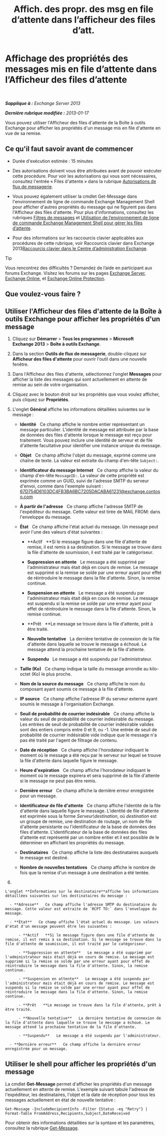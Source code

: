 ﻿---
title: 'Affich. des propr. des msg en file d’attente dans l’afficheur des files d’att.'
TOCTitle: Affichage des propriétés des messages mis en file d’attente dans l’Afficheur des files d’attente
ms:assetid: 9d15d8b8-e061-4288-9354-df58e282fb6b
ms:mtpsurl: https://technet.microsoft.com/fr-fr/library/Bb123934(v=EXCHG.150)
ms:contentKeyID: 50478880
ms.date: 05/23/2018
mtps_version: v=EXCHG.150
f1_keywords:
- Microsoft.Exchange.Management.Edge.SystemManager.MessagePropertyPage
ms.translationtype: MT
---

# Affichage des propriétés des messages mis en file d’attente dans l’Afficheur des files d’attente

 

_**Sapplique à :** Exchange Server 2013_

_**Dernière rubrique modifiée :** 2013-01-17_

Vous pouvez utiliser l'Afficheur des files d'attente de la Boîte à outils Exchange pour afficher les propriétés d'un message mis en file d'attente en vue de sa remise.

## Ce qu'il faut savoir avant de commencer

  - Durée d'exécution estimée : 15 minutes

  - Des autorisations doivent vous être attribuées avant de pouvoir exécuter cette procédure. Pour voir les autorisations qui vous sont nécessaires, consultez l'entrée « Files d'attente » dans la rubrique [Autorisations de flux de messagerie](mail-flow-permissions-exchange-2013-help.md).

  - Vous pouvez également utiliser la cmdlet Get-Message dans l'environnement de ligne de commande Exchange Management Shell pour afficher d'autres propriétés du message qui ne figurent pas dans l'Afficheur des files d'attente. Pour plus d'informations, consultez les rubriques [Filtres de messages](message-filters-exchange-2013-help.md) et [Utilisation de l’environnement de ligne de commande Exchange Management Shell pour gérer les files d’attente](use-the-exchange-management-shell-to-manage-queues-exchange-2013-help.md).

  - Pour des informations sur les raccourcis clavier applicables aux procédures de cette rubrique, voir Raccourcis clavier dans Exchange 2013[Raccourcis clavier dans le Centre d’administration Exchange](keyboard-shortcuts-in-the-exchange-admin-center-exchange-online-protection-help.md).

> [!TIP]
> Vous rencontrez des difficultés ? Demandez de l’aide en participant aux forums Exchange. Visitez les forums sur les pages <a href="https://go.microsoft.com/fwlink/p/?linkid=60612">Exchange Server</a>, <a href="https://go.microsoft.com/fwlink/p/?linkid=267542">Exchange Online</a>, et <a href="https://go.microsoft.com/fwlink/p/?linkid=285351">Exchange Online Protection</a>.


## Que voulez-vous faire ?

## Utiliser l'Afficheur des files d'attente de la Boîte à outils Exchange pour afficher les propriétés d'un message

1.  Cliquez sur **Démarrer** \> **Tous les programmes** \> **Microsoft Exchange 2013** \> **Boîte à outils Exchange**.

2.  Dans la section **Outils de flux de messagerie**, double-cliquez sur **Afficheur des files d'attente** pour ouvrir l'outil dans une nouvelle fenêtre.

3.  Dans l'Afficheur des files d'attente, sélectionnez l'onglet **Messages** pour afficher la liste des messages qui sont actuellement en attente de remise au sein de votre organisation.

4.  Cliquez avec le bouton droit sur les propriétés que vous voulez afficher, puis cliquez sur **Propriétés**.

5.  L'onglet **Général** affiche les informations détaillées suivantes sur le message :
    
      - **Identité**   Ce champ affiche le nombre entier représentant un message particulier. L'identité de message est attribuée par la base de données des files d'attente lorsque le message est reçu pour traitement. Vous pouvez inclure une identité de serveur et de file d'attente facultative pour identifier une instance unique du message.
    
      - **Objet**   Ce champ affiche l'objet du message, exprimé comme une chaîne de texte. La valeur est extraite du champ d'en-tête `Subject:`.
    
      - **Identificateur du message Internet**   Ce champ affiche la valeur du champ d'en-tête `MessageID:`. La valeur de cette propriété est exprimée comme un GUID, suivi de l'adresse SMTP du serveur d'envoi, comme dans l'exemple suivant : 67D754D6103DC4FB3BA6BC7205DACABA61231@exchange.contoso.com
    
      - **À partir de l'adresse**   Ce champ affiche l'adresse SMTP de l'expéditeur du message. Cette valeur est tirée de MAIL FROM: dans l'enveloppe du message.
    
      - **État**   Ce champ affiche l'état actuel du message. Un message peut avoir l'une des valeurs d'état suivantes :
        
          - **Actif   **Si le message figure dans une file d'attente de remise, il est remis à sa destination. Si le message se trouve dans la file d'attente de soumission, il est traité par le catégoriseur.
        
          - **Suppression en attente**   Le message a été supprimé par l'administrateur mais était déjà en cours de remise. Le message est supprimé si la remise se solde par une erreur ayant pour effet de réintroduire le message dans la file d'attente. Sinon, la remise continue.
        
          - **Suspension en attente**   Le message a été suspendu par l'administrateur mais était déjà en cours de remise. Le message est suspendu si la remise se solde par une erreur ayant pour effet de réintroduire le message dans la file d'attente. Sinon, la remise continue.
        
          - **Prêt   **Le message se trouve dans la file d'attente, prêt à être traité.
        
          - **Nouvelle tentative**   La dernière tentative de connexion de la file d'attente dans laquelle se trouve le message a échoué. Le message attend la prochaine tentative de la file d'attente.
        
          - **Suspendu**   Le message a été suspendu par l'administrateur.
    
      - **Taille (Ko)**   Ce champ indique la taille du message arrondie au kilo-octet (Ko) le plus proche.
    
      - **Nom de la source du message**   Ce champ affiche le nom du composant ayant soumis ce message à la file d'attente.
    
      - **IP source**   Ce champ affiche l'adresse IP du serveur externe ayant soumis le message à l'organisation Exchange.
    
      - **Seuil de probabilité de courrier indésirable**   Ce champ affiche la valeur du seuil de probabilité de courrier indésirable du message. Les entrées de seuil de probabilité de courrier indésirable valides sont des entiers compris entre 0 et 9, ou -1. Une entrée de seuil de probabilité de courrier indésirable vide indique que le message n'a pas été traité par l'agent de filtrage de contenu.
    
      - **Date de réception**   Ce champ affiche l'horodateur indiquant le moment où le message a été reçu par le serveur sur lequel se trouve la file d'attente dans laquelle figure le message.
    
      - **Heure d'expiration**   Ce champ affiche l'horodateur indiquant le moment où le message expirera et sera supprimé de la file d'attente si le message ne peut pas être remis.
    
      - **Dernière erreur**   Ce champ affiche la dernière erreur enregistrée pour un message.
    
      - **Identificateur de file d'attente**   Ce champ affiche l'identité de la file d'attente dans laquelle figure le message. L'identité de file d'attente est exprimée sous la forme *Serveur\\destination*, où *destination* est un groupe de remise, une destination de routage, un nom de file d'attente persistante ou l'identificateur de la base de données des files d'attente. L'identificateur de la base de données des files d'attente est représenté par un nombre entier et il est possible de le déterminer en affichant les propriétés du message.
    
      - **Destinataires**   Ce champ affiche la liste des destinataires auxquels le message est destiné.
    
      - **Nombre de nouvelles tentatives**   Ce champ affiche le nombre de fois que la remise d'un message à une destination a été tentée.

6.  
    
    L'onglet **Informations sur le destinataire**affiche les informations détaillées suivantes sur les destinataires du message :
    
      - **Adresse**   Ce champ affiche l'adresse SMTP du destinataire du message. Cette valeur est extraite de `RCPT TO:` dans l'enveloppe du message.
    
      - **État**   Ce champ affiche l'état actuel du message. Les valeurs d'état d'un message peuvent être les suivantes :
        
          - **Actif   **Si le message figure dans une file d'attente de remise, il est remis à sa destination. Si le message se trouve dans la file d'attente de soumission, il est traité par le catégoriseur.
        
          - **Suppression en attente**   Le message a été supprimé par l'administrateur mais était déjà en cours de remise. Le message est supprimé si la remise se solde par une erreur ayant pour effet de réintroduire le message dans la file d'attente. Sinon, la remise continue.
        
          - **Suspension en attente**   Le message a été suspendu par l'administrateur mais était déjà en cours de remise. Le message est suspendu si la remise se solde par une erreur ayant pour effet de réintroduire le message dans la file d'attente. Sinon, la remise continue.
        
          - **Prêt   **Le message se trouve dans la file d'attente, prêt à être traité.
        
          - **Nouvelle tentative**   La dernière tentative de connexion de la file d'attente dans laquelle se trouve le message a échoué. Le message attend la prochaine tentative de la file d'attente.
        
          - **Suspendu**   Le message a été suspendu par l'administrateur.
    
      - **Dernière erreur**   Ce champ affiche la dernière erreur enregistrée pour un message.

## Utiliser le shell pour afficher les propriétés d'un message

La cmdlet **Get-Message** permet d'afficher les propriétés d'un message actuellement en attente de remise. L'exemple suivant tabule l'adresse de l'expéditeur, les destinataires, l'objet et la date de réception pour tous les messages actuellement en état de nouvelle tentative :

    Get-Message -IncludeRecipientInfo -Filter {Status -eq "Retry"} | Format-Table FromAddress,Recipients,Subject,DateReceived

Pour obtenir des informations détaillées sur la syntaxe et les paramètres, consultez la rubrique [Get-Message](https://technet.microsoft.com/fr-fr/library/bb124738\(v=exchg.150\)).

